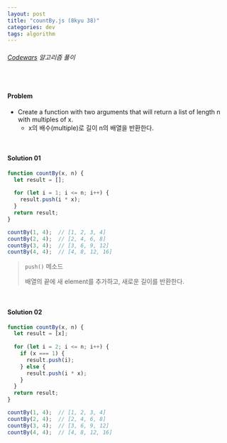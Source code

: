 ```yaml
---
layout: post
title: "countBy.js (8kyu 38)"
categories: dev
tags: algorithm
---
```


###### [Codewars](https://www.codewars.com) 알고리즘 풀이

<br>

#### Problem

- Create a function with two arguments that will return a list of length n with multiples of x.
  - x의 배수(multiple)로 길이 n의 배열을 반환한다.

<br>

#### Solution 01

```js
function countBy(x, n) {
  let result = [];
  
  for (let i = 1; i <= n; i++) {
    result.push(i * x);
  }
  return result;
}

countBy(1, 4);  // [1, 2, 3, 4]
countBy(2, 4);  // [2, 4, 6, 8]
countBy(3, 4);  // [3, 6, 9, 12]
countBy(4, 4);  // [4, 8, 12, 16]
```

> `push()` 메소드
>
> 배열의 끝에 새 element를 추가하고, 새로운 길이를 반환한다.

<br>

#### Solution 02

```js
function countBy(x, n) {
  let result = [x];
  
  for (let i = 2; i <= n; i++) {
    if (x === 1) {
      result.push(i);
    } else {
      result.push(i * x);
    }
  }
  return result;
}

countBy(1, 4);  // [1, 2, 3, 4]
countBy(2, 4);  // [2, 4, 6, 8]
countBy(3, 4);  // [3, 6, 9, 12]
countBy(4, 4);  // [4, 8, 12, 16]
```

<br>

<br>